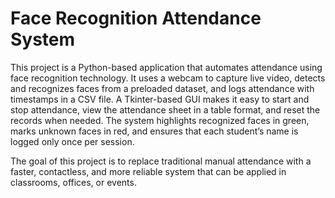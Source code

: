 # Face Recognition Attendance System

This project is a Python-based application that automates attendance using face recognition technology. It uses a webcam to capture live video, detects and recognizes faces from a preloaded dataset, and logs attendance with timestamps in a CSV file. A Tkinter-based GUI makes it easy to start and stop attendance, view the attendance sheet in a table format, and reset the records when needed. The system highlights recognized faces in green, marks unknown faces in red, and ensures that each student’s name is logged only once per session. 

The goal of this project is to replace traditional manual attendance with a faster, contactless, and more reliable system that can be applied in classrooms, offices, or events.
